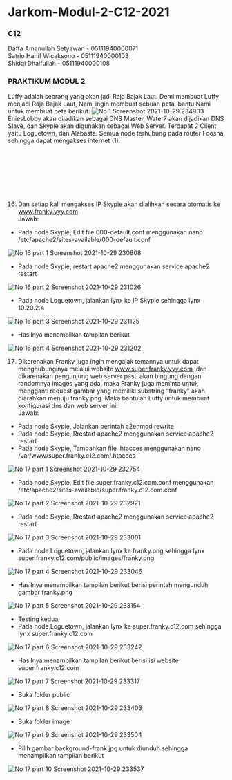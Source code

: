 # Jarkom-Modul-2-C12-2021

### C12
Daffa Amanullah Setyawan - 05111940000071\
Satrio Hanif Wicaksono - 05111940000103\
Shidqi Dhaifullah - 05111940000108

### PRAKTIKUM MODUL 2

Luffy adalah seorang yang akan jadi Raja Bajak Laut. Demi membuat Luffy menjadi Raja Bajak Laut, Nami ingin membuat sebuah peta, bantu Nami untuk membuat peta berikut:
![No  1 Screenshot 2021-10-29 234903](https://user-images.githubusercontent.com/73422724/139473071-9ea16174-9f31-4e3a-a720-6cb4c203451a.png)
EniesLobby akan dijadikan sebagai DNS Master, Water7 akan dijadikan DNS Slave, dan Skypie akan digunakan sebagai Web Server. Terdapat 2 Client yaitu Loguetown, dan Alabasta. Semua node terhubung pada router Foosha, sehingga dapat mengakses internet (1).

<br><br><br>
<br><br><br>


16.  Dan setiap kali mengakses IP Skypie akan dialihkan secara otomatis ke www.franky.yyy.com<br>
Jawab:
- Pada node Skypie, Edit file 000-default.conf menggunakan nano /etc/apache2/sites-available/000-default.conf

![No  16 part 1 Screenshot 2021-10-29 230808](https://user-images.githubusercontent.com/73422724/139473459-0449916e-39e9-424d-81f4-35f2189ade64.png)

- Pada node Skypie, restart apache2 menggunakan service apache2 restart

![No  16 part 2 Screenshot 2021-10-29 231026](https://user-images.githubusercontent.com/73422724/139473464-0908d948-61a2-4fc8-a9be-d920ade90a0a.png)

- Pada node Loguetown, jalankan lynx ke IP Skypie sehingga lynx 10.20.2.4

![No  16 part 3 Screenshot 2021-10-29 231125](https://user-images.githubusercontent.com/73422724/139473467-1b5e5ffa-5648-47d4-ae9d-6018fe37aa18.png)

- Hasilnya menampilkan tampilan berikut

![No  16 part 4 Screenshot 2021-10-29 231202](https://user-images.githubusercontent.com/73422724/139473469-d1e22088-d34a-4db5-95d0-a1d075e3e105.png)

17. Dikarenakan Franky juga ingin mengajak temannya untuk dapat menghubunginya melalui website www.super.franky.yyy.com, dan dikarenakan pengunjung web server pasti akan bingung dengan randomnya images yang ada, maka Franky juga meminta untuk mengganti request gambar yang memiliki substring “franky” akan diarahkan menuju franky.png. Maka bantulah Luffy untuk membuat konfigurasi dns dan web server ini!<br>
Jawab:
- Pada node Skypie, Jalankan perintah a2enmod rewrite
- Pada node Skypie, Rrestart apache2 menggunakan service apache2 restart 
- Pada node Skypie, Tambahkan file .htacces menggunakan nano /var/www/super.franky.c12.com/.htacces

![No  17 part 1 Screenshot 2021-10-29 232754](https://user-images.githubusercontent.com/73422724/139473511-41dcd007-c047-4479-bdfd-bb1ec54d8b41.png)

- Pada node Skypie, Edit file super.franky.c12.com.conf menggunakan /etc/apache2/sites-available/super.franky.c12.com.conf

![No  17 part 2 Screenshot 2021-10-29 232921](https://user-images.githubusercontent.com/73422724/139473520-84c83ee9-70c0-4336-b35c-ae485ab3ff4d.png)

- Pada node Skypie, Rrestart apache2 menggunakan service apache2 restart 

![No  17 part 3 Screenshot 2021-10-29 233001](https://user-images.githubusercontent.com/73422724/139473523-2779d9d7-7c9e-4ab6-a110-693263eaaf99.png)

- Pada node Loguetown, jalankan lynx ke franky.png sehingga lynx super.franky.c12.com/public/images/franky.png

![No  17 part 4 Screenshot 2021-10-29 233046](https://user-images.githubusercontent.com/73422724/139473526-50c955ec-28f7-4a28-b8b9-cd81029e3565.png)

- Hasilnya menampilkan tampilan berikut berisi perintah mengunduh gambar franky.png

![No  17 part 5 Screenshot 2021-10-29 233154](https://user-images.githubusercontent.com/73422724/139473531-a7dcc715-5c77-4b16-94ea-401ae4bf57a9.png)

- Testing kedua,
- Pada node Loguetown, jalankan lynx ke super.franky.c12.com sehingga lynx super.franky.c12.com

![No  17 part 6 Screenshot 2021-10-29 233242](https://user-images.githubusercontent.com/73422724/139473534-53294190-2301-4612-a64b-bbb854d5f3d6.png)

- Hasilnya menampilkan tampilan berikut berisi isi website super.franky.c12.com

![No  17 part 7 Screenshot 2021-10-29 233317](https://user-images.githubusercontent.com/73422724/139473535-2527d40e-98ac-4cb4-9019-e16a7484a70c.png)

- Buka folder public

![No  17 part 8 Screenshot 2021-10-29 233403](https://user-images.githubusercontent.com/73422724/139473537-6d57b983-0839-47c3-9df4-24726acb1acc.png)

- Buka folder image

![No  17 part 9 Screenshot 2021-10-29 233504](https://user-images.githubusercontent.com/73422724/139473541-0df156b4-e812-4694-9e60-0b5054e318f0.png)

- Pilih gambar background-frank.jpg untuk diunduh sehingga menampilkan tampilan berikut

![No  17 part 10 Screenshot 2021-10-29 233537](https://user-images.githubusercontent.com/73422724/139473545-4dbc999f-1678-4a34-bfb3-0718fcdc4baf.png)
